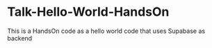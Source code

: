 # Talk-Hello-World-HandsOn
This is a HandsOn code as a hello world code that uses Supabase as backend
